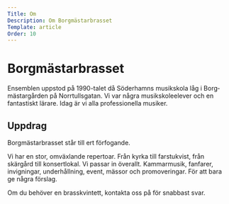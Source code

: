 ```yaml
---
Title: Om
Description: Om Borgmästarbrasset
Template: article
Order: 10
---
```


# Borgmästarbrasset

Ensemblen uppstod på 1990-talet då Söderhamns musikskola låg i Borg­mästar­gården på
Norrtulls­gatan. Vi var några musikskoleelever och en fantastiskt lärare. Idag är
vi alla professionella musiker.

## Uppdrag

Borgmästarbrasset står till ert förfogande.

Vi har en stor, omväxlande repertoar. Från kyrka till farstukvist,
från skärgård till konsertlokal. Vi passar in överallt.
Kammarmusik, fanfarer, invigningar, underhållning, event, mässor
och promoveringar. För att bara ge några förslag.

Om du behöver en brasskvintett, kontakta oss på
<span id="info"></span> för snabbast svar.
